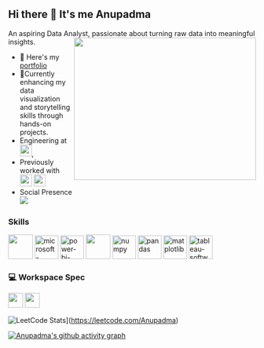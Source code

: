 ## Hi there 👋 It's me Anupadma

An aspiring Data Analyst, passionate about turning raw data into meaningful insights.
<img align="right" width="370" height="290" src="https://i.pinimg.com/originals/47/f0/34/47f0342cec72b800463bf003eac1257e.gif">
- 🔭 Here's my [portfolio](https://hareesh.web.app/)                                                 
- 🌱Currently enhancing my data visualization and storytelling skills through hands-on projects.
- Engineering at [<img src="https://tse1.mm.bing.net/th/id/OIP.M1cu-AXE8ZyzQGKk_Gi51gHaHa?rs=1&pid=ImgDetMain&o=7&rm=3" height="24">](https://macet.edu.in/),
- Previously worked with [<img src="https://tse4.mm.bing.net/th/id/OIP.JpSRq8MtkQbMk4HYQWwLjQHaD4?rs=1&pid=ImgDetMain&o=7&rm=3" height="24">](https://www.resbee.org/) [<img height="24" width="24" src="https://yt3.googleusercontent.com/BiqJkVrBI9Li4-Yn5smIyjLdhlm7eiJzn0L6gNW5V-Z-Hr4j1tQCp10NbH3Y4SZ-A31rnnpU=s900-c-k-c0x00ffffff-no-rj">](https://skilldux.com/)
- Social Presence
<br /> [<img src="https://img.shields.io/badge/LinkedIn-0077B5?style=for-the-badge&logo=linkedin&logoColor=white" />](https://www.linkedin.com/in/anupadma2002/) <br/>

### Skills
<img height="50" width="50" src="https://img.icons8.com/color/48/000000/python.png" /> <img width="48" height="48" src="https://img.icons8.com/fluency/48/microsoft-excel-2019.png" alt="microsoft-excel-2019"/> <img width="48" height="48" src="https://img.icons8.com/fluency/48/power-bi-2021.png" alt="power-bi-2021"/> <img height="50" width="50" src="https://img.icons8.com/color/48/000000/mysql-logo.png"/> <img width="48" height="48" src="https://img.icons8.com/color/48/numpy.png" alt="numpy"/> <img width="48" height="48" src="https://img.icons8.com/color/48/pandas.png" alt="pandas"/> <img width="48" height="48" src="https://img.icons8.com/color/48/matplotlib.png" alt="matplotlib"/> <img width="48" height="48" src="https://img.icons8.com/color/48/tableau-software.png" alt="tableau-software"/>



### 💻 Workspace Spec
<img height="30" src="https://img.shields.io/badge/NVIDIA-GTX1650-76B900?style=for-the-badge&logo=nvidia&logoColor=white"/>  <img height="30" src="https://img.shields.io/badge/AMD-Ryzen_5_4600H-ED1C24?style=for-the-badge&logo=amd&logoColor=white"/> 


![LeetCode Stats](https://leetcard.jacoblin.cool/Anupadma?theme=dark&font=Marcellus)](https://leetcode.com/Anupadma)

[![Anupadma's github activity graph](https://github-readme-activity-graph.vercel.app/graph?username=AnupadmaTheAnalyst&bg_color=0b090a&color=fdfcfd&line=18db0a&point=ffffff&area=true&hide_border=true)](https://github.com/AnupadmaTheAnalyst/github-readme-activity-graph)
